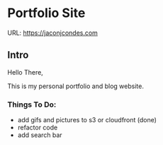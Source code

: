 # Portfolio Site

URL: https://jaconjcondes.com

## Intro

Hello There,

This is my personal portfolio and blog website.

### Things To Do:

- add gifs and pictures to s3 or cloudfront (done)
- refactor code
- add search bar
